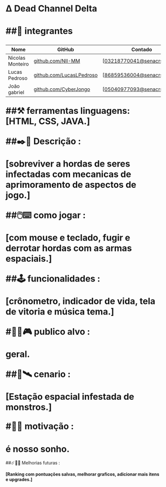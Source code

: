 <H1>Δ Dead Channel Delta<h1/>

##👥 integrantes 

|Nome            |GitHub                                                      |Contado                     |
|----------------|------------------------------------------------------------|----------------------------|
|Nicolas Monteiro|[github.com/NII-MM](https://githun.com/NII-MM)              |[03218770041@senacrs.edu.br]|
|Lucas Pedroso   |[github.com/LucasLPedroso](https://github.com/LucasLPedroso)|[86859536004@senacrs.edu.br]|
|João gabriel    |[github.com/CyberJongo](https://github.com/CyberJongo)      |[05040977093@senacrs.edu.br]|



##⚒️ ferramentas 
**linguagens**:[HTML, CSS, JAVA.]

##✒️📜 Descrição : 

[sobreviver a hordas de seres infectadas com mecanicas de aprimoramento de aspectos de jogo.]

##🖱️⌨️ como jogar :

**[com mouse e teclado, fugir e derrotar hordas com as armas espaciais.]**

##🕹️ funcionalidades :

**[crônometro, indicador de vida, tela de vitoria e música tema.]**

#🧍‍♂️🎮 publico alvo :

geral.

##🌌🛰️ cenario : 

**[Estação espacial infestada de monstros.]**

#👾✊ motivação :

<h1>é nosso sonho.</h1>

##☄️🤖🚀 Melhorias futuras : 

**[Ranking com pontuações salvas, melhorar graficos, adicionar mais itens e upgrades.]**
